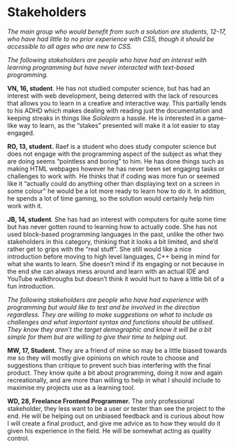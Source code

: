 # Stakeholders

_The main group who would benefit from such a solution are students, 12-17, who have had little to no prior experience with CSS, though it should be accessible to all ages who are new to CSS._

_The following stakeholders are people who have had an interest with learning programming but have never interacted with text-based programming._

**VN, 16, student**. He has not studied computer science, but has had an interest with web development, being deterred with the lack of resources that allows you to learn in a creative and interactive way. This partially lends to his ADHD which makes dealing with reading just the documentation and keeping streaks in things like _Sololearn_ a hassle. He is interested in a game-like way to learn, as the “stakes” presented will make it a lot easier to stay engaged.

**RO, 13, student.** Raef is a student who does study computer science but does not engage with the programming aspect of the subject as what they are doing seems “pointless and boring” to him. He has done things such as making HTML webpages however he has never been set engaging tasks or challenges to work with. He thinks that if coding was more fun or seemed like it “actually could do anything other than displaying text on a screen in some colour” he would be a lot more ready to learn how to do it. In addition, he spends a lot of time gaming, so the solution would certainly help him work with it.

**JB, 14, student**. She has had an interest with computers for quite some time but has never gotten round to learning how to actually code. She has not used block-based programming languages in the past, unlike the other two stakeholders in this category, thinking that it looks a bit limited, and she’d rather get to grips with the “real stuff”. She still would like a nice introduction before moving to high level languages, C++ being in mind for what she wants to learn. She doesn’t mind if its engaging or not because in the end she can always mess around and learn with an actual IDE and YouTube walkthroughs but doesn’t think it would hurt to have a little bit of a fun introduction.

_The following stakeholders are people who have had experience with programming but would like to test and be involved in the direction regardless. They are willing to make suggestions on what to include as challenges and what important syntax and functions should be utilised. They know they aren’t the target demographic and know it will be a bit simple for them but are willing to give their time to helping out._

**MW, 17, Student.** They are a friend of mine so may be a little biased towards me so they will mostly give opinions on which route to choose and suggestions than critique to prevent such bias interfering with the final product. They know quite a bit about programming, doing it now and again recreationally, and are more than willing to help in what I should include to maximise my projects use as a learning tool.

**WD, 28, Freelance Frontend Programmer.** The only professional stakeholder, they less want to be a user or tester than see the project to the end. He will be helping out on unbiased feedback and is curious about how I will create a final product, and give me advice as to how they would do it given his experience in the field. He will be somewhat acting as quality control.              &#x20;
